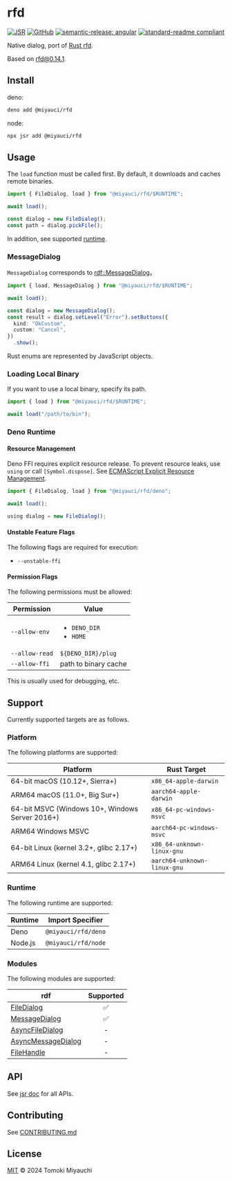# rfd

[![JSR](https://jsr.io/badges/@miyauci/rfd)](https://jsr.io/@miyauci/rfd)
[![GitHub](https://img.shields.io/github/license/TomokiMiyauci/rfd)](https://github.com/TomokiMiyauci/rfd/blob/main/LICENSE)
[![semantic-release: angular](https://img.shields.io/badge/semantic--release-angular-e10079?logo=semantic-release)](https://github.com/semantic-release/semantic-release)
[![standard-readme compliant](https://img.shields.io/badge/readme%20style-standard-brightgreen.svg)](https://github.com/RichardLitt/standard-readme)

Native dialog, port of [Rust rfd](https://github.com/PolyMeilex/rfd).

Based on [rfd@0.14.1](https://docs.rs/rfd/0.14.1/rfd/index.html).

## Install

deno:

```bash
deno add @miyauci/rfd
```

node:

```bash
npx jsr add @miyauci/rfd
```

## Usage

The `load` function must be called first. By default, it downloads and caches
remote binaries.

```ts
import { FileDialog, load } from "@miyauci/rfd/$RUNTIME";

await load();

const dialog = new FileDialog();
const path = dialog.pickFile();
```

In addition, see supported [runtime](#runtime).

### MessageDialog

`MessageDialog` corresponds to
[rdf::MessageDialog](https://docs.rs/rfd/0.14.1/rfd/struct.MessageDialog.html)。

```ts
import { load, MessageDialog } from "@miyauci/rfd/$RUNTIME";

await load();

const dialog = new MessageDialog();
const result = dialog.setLevel("Error").setButtons({
  kind: "OkCustom",
  custom: "Cancel",
})
  .show();
```

Rust enums are represented by JavaScript objects.

### Loading Local Binary

If you want to use a local binary, specify its path.

```ts
import { load } from "@miyauci/rfd/$RUNTIME";

await load("/path/to/bin");
```

### Deno Runtime

#### Resource Management

Deno FFI requires explicit resource release. To prevent resource leaks, use
`using` or call `[Symbol.dispose]`. See
[ECMAScript Explicit Resource Management](https://github.com/tc39/proposal-explicit-resource-management).

```ts
import { FileDialog, load } from "@miyauci/rfd/deno";

await load();

using dialog = new FileDialog();
```

#### Unstable Feature Flags

The following flags are required for execution:

- `--unstable-ffi`

#### Permission Flags

The following permissions must be allowed:

| Permission     | Value                                       |
| -------------- | ------------------------------------------- |
| `--allow-env`  | <ul><li>`DENO_DIR`</li><li>`HOME`</li></ul> |
| `--allow-read` | `${DENO_DIR}/plug`                          |
| `--allow-ffi`  | path to binary cache                        |

This is usually used for debugging, etc.

## Support

Currently supported targets are as follows.

### Platform

The following platforms are supported:

| Platform                                        | Rust Target                 |
| ----------------------------------------------- | --------------------------- |
| 64-bit macOS (10.12+, Sierra+)                  | `x86_64-apple-darwin`       |
| ARM64 macOS (11.0+, Big Sur+)                   | `aarch64-apple-darwin`      |
| 64-bit MSVC (Windows 10+, Windows Server 2016+) | `x86_64-pc-windows-msvc`    |
| ARM64 Windows MSVC                              | `aarch64-pc-windows-msvc`   |
| 64-bit Linux (kernel 3.2+, glibc 2.17+)         | `x86_64-unknown-linux-gnu`  |
| ARM64 Linux (kernel 4.1, glibc 2.17+)           | `aarch64-unknown-linux-gnu` |

### Runtime

The following runtime are supported:

| Runtime | Import Specifier    |
| ------- | ------------------- |
| Deno    | `@miyauci/rfd/deno` |
| Node.js | `@miyauci/rfd/node` |

### Modules

The following modules are supported:

| rdf                                                                                 |     Supported      |
| ----------------------------------------------------------------------------------- | :----------------: |
| [FileDialog](https://docs.rs/rfd/0.14.1/rfd/struct.FileDialog.html)                 | :white_check_mark: |
| [MessageDialog](https://docs.rs/rfd/0.14.1/rfd/struct.MessageDialog.html)           | :white_check_mark: |
| [AsyncFileDialog](https://docs.rs/rfd/0.14.1/rfd/struct.AsyncFileDialog.html)       |         -          |
| [AsyncMessageDialog](https://docs.rs/rfd/0.14.1/rfd/struct.AsyncMessageDialog.html) |         -          |
| [FileHandle](https://docs.rs/rfd/0.14.1/rfd/struct.FileHandle.html)                 |         -          |

## API

See [jsr doc](https://jsr.io/@miyauci/rfd) for all APIs.

## Contributing

See [CONTRIBUTING.md](CONTRIBUTING.md)

## License

[MIT](LICENSE) © 2024 Tomoki Miyauchi

